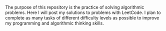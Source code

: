 The purpose of this repository is the practice of solving algorithmic problems. 
Here I will post my solutions to problems with LeetCode. 
I plan to complete as many tasks of different difficulty levels as possible to improve my programming and algorithmic thinking skills.